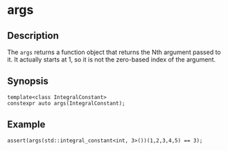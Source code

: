 args
====

Description
-----------

The `args` returns a function object that returns the Nth argument passed
to it. It actually starts at 1, so it is not the zero-based index of the
argument.

Synopsis
--------

    template<class IntegralConstant>
    constexpr auto args(IntegralConstant);


Example
-------

    assert(args(std::integral_constant<int, 3>())(1,2,3,4,5) == 3);

